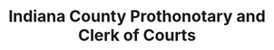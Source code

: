 ---
layout: repo
title: "Indiana County Prothonotary and Clerk of Courts"
id: 14241
permalink: repos/14241/
---